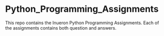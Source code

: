 # Python_Programming_Assignments
This repo contains the Inueron Python Programming Assignments.
Each of the assignments contains both question and answers.
